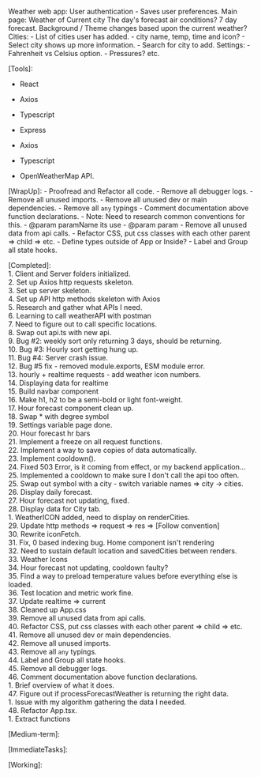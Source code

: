 Weather web app:
    User authentication
      - Saves user preferences.
    Main page:
        Weather of Current city
        The day's forecast
        air conditions?
        7 day forecast.
        Background / Theme changes based upon the current weather?
    Cities:
        - List of cities user has added.
          - city name, temp, time and icon?
          - Select city shows up more information.
        - Search for city to add.
    Settings:
        -  Fahrenheit vs Celsius option.
        -  Pressures? etc.

[Tools]:
  - React
  - Axios
  - Typescript

  - Express
  - Axios
  - Typescript
  - OpenWeatherMap API.

[WrapUp]:
    - Proofread and Refactor all code.
    - Remove all debugger logs.
    - Remove all unused imports.
    - Remove all unused dev or main dependencies.
    - Remove all `any` typings
    - Comment documentation above function declarations.
      - Note: Need to research common conventions for this.
      - @param paramName its use
      - @param param
    - Remove all unused data from api calls.
    - Refactor CSS, put css classes with each other parent => child => etc.
    - Define types outside of App or Inside?
    - Label and Group all state hooks.



[Completed]:
    <br>1. Client and Server folders initialized.
    <br>2. Set up Axios http requests skeleton.
    <br>3. Set up server skeleton.
    <br>4. Set up API http methods skeleton with Axios
    <br>5. Research and gather what APIs I need.
    <br>6. Learning to call weatherAPI with postman
    <br>7. Need to figure out to call specific locations.
    <br>8. Swap out api.ts with new api.
    <br>9. Bug #2: weekly sort only returning 3 days, should be returning.
    <br>10. Bug #3: Hourly sort getting hung up.
    <br>11. Bug #4: Server crash issue.
    <br>12. Bug #5 fix - removed module.exports, ESM module error.
    <br>13. hourly + realtime requests - add weather icon numbers.
    <br>14. Displaying data for realtime
    <br>15. Build navbar component
    <br>16. Make h1, h2 to be a semi-bold or light font-weight.
    <br>17. Hour forecast component clean up.
    <br>18. Swap * with degree symbol
    <br>19. Settings variable page done.
    <br>20. Hour forecast hr bars
    <br>21. Implement a freeze on all request functions.
    <br>22. Implement a way to save copies of data automatically.
    <br>23. Implement cooldown().
    <br>24. Fixed 503 Error, is it coming from effect, or my backend application...
    <br>25. Implemented a cooldown to make sure I don't call the api too often.
    <br>25. Swap out symbol with a city - switch variable names => city -> cities.
    <br>26. Display daily forecast.
    <br>27. Hour forecast not updating, fixed.
    <br>28.  Display data for City tab.
         <br>1.   WeatherICON added, need to display on renderCities.
    <br>29. Update http methods => request => res => [Follow convention]
    <br>30. Rewrite iconFetch.
    <br>31. Fix, 0 based indexing bug. Home component isn't rendering
    <br>32. Need to sustain default location and savedCities between renders.
    <br>33. Weather Icons
    <br>34. Hour forecast not updating, cooldown faulty?
    <br>35. Find a way to preload temperature values before everything else is loaded.
    <br>36. Test location and metric work fine.
    <br>37. Update realtime => current
    <br>38. Cleaned up App.css
    <br>39. Remove all unused data from api calls.
    <br>40. Refactor CSS, put css classes with each other parent => child => etc.
    <br>41. Remove all unused dev or main dependencies.
    <br>42. Remove all unused imports.
    <br>43. Remove all `any` typings.
    <br>44. Label and Group all state hooks.
    <br>45. Remove all debugger logs.
    <br>46. Comment documentation above function declarations.
        <br>1.   Brief overview of what it does.
    <br>47. Figure out if processForecastWeather is returning the right data.
        <br>1.  Issue with my algorithm gathering the data I needed.
    <br>48. Refactor App.tsx.
        <br>1.  Extract functions



[Medium-term]:

[ImmediateTasks]:



[Working]:

